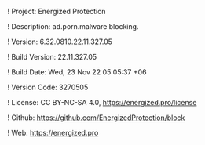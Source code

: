 ! Project: Energized Protection

! Description: ad.porn.malware blocking.

! Version: 6.32.0810.22.11.327.05

! Build Version: 22.11.327.05

! Build Date: Wed, 23 Nov 22 05:05:37 +06

! Version Code: 3270505

! License: CC BY-NC-SA 4.0, https://energized.pro/license

! Github: https://github.com/EnergizedProtection/block

! Web: https://energized.pro
